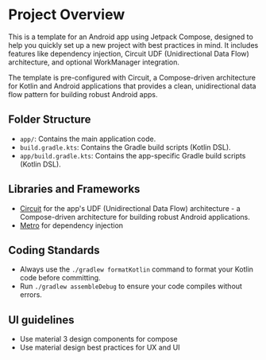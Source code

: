 # Project Overview

This is a template for an Android app using Jetpack Compose, designed to help you quickly set up a new project with best practices in mind. It includes features like dependency injection, Circuit UDF (Unidirectional Data Flow) architecture, and optional WorkManager integration.

The template is pre-configured with Circuit, a Compose-driven architecture for Kotlin and Android applications that provides a clean, unidirectional data flow pattern for building robust Android apps.

## Folder Structure

- `app/`: Contains the main application code.
- `build.gradle.kts`: Contains the Gradle build scripts (Kotlin DSL).
- `app/build.gradle.kts`: Contains the app-specific Gradle build scripts (Kotlin DSL).

## Libraries and Frameworks

- [Circuit](https://github.com/slackhq/circuit) for the app's UDF (Unidirectional Data Flow) architecture - a Compose-driven architecture for building robust Android applications.
- [Metro](https://zacsweers.github.io/metro/) for dependency injection

## Coding Standards

- Always use the `./gradlew formatKotlin` command to format your Kotlin code before committing.
- Run `./gradlew assembleDebug` to ensure your code compiles without errors.

## UI guidelines

- Use material 3 design components for compose
- Use material design best practices for UX and UI
